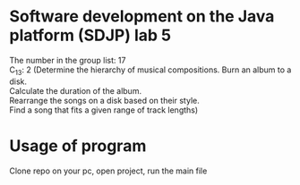 # Software development on the Java platform (SDJP) lab 5
The number in the group list: 17  
C<sub>13</sub>: 2 (Determine the hierarchy of musical compositions. Burn an album to a disk.  
Calculate the duration of the album.  
Rearrange the songs on a disk based on their style.  
Find a song that fits a given range of track lengths)  

# Usage of program
Clone repo on your pc, open project, run the main file
